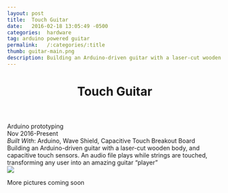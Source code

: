 ```yaml
---
layout: post
title:  Touch Guitar
date:   2016-02-18 13:05:49 -0500
categories:  hardware
tag: arduino powered guitar
permalink:   /:categories/:title
thumb: guitar-main.png
description: Building an Arduino-driven guitar with a laser-cut wooden body and capacitive touch sensors.
---
```


<div class="description">
	<header class="post-header">
    <h1 class="post-title" itemprop="name headline">Touch Guitar</h1>
    
  </header>
	<div class="details">
		Arduino prototyping
		<br>
		Nov 2016-Present
		<br>
		<i>Built With</i>: Arduino, Wave Shield, Capacitive Touch Breakout Board
		<br>
	</div>
<!--break-->
Building an Arduino-driven guitar with a laser-cut wooden body, and capacitive touch sensors.
An audio file plays while strings are touched, transforming any user into an amazing guitar “player”
<!--break-->
<br>




</div>
<div class="images">
	<img src="http://orig00.deviantart.net/9d3d/f/2016/160/7/f/guitar_main_by_eexie-da5lj6n.jpg">
	<p>
	More pictures coming soon</p>
</div>
<!-- {% highlight ruby %}
def print_hi(name)
  puts "Hi, #{name}"
end
print_hi('Tom')
#=> prints 'Hi, Tom' to STDOUT.
{% endhighlight %} -->



